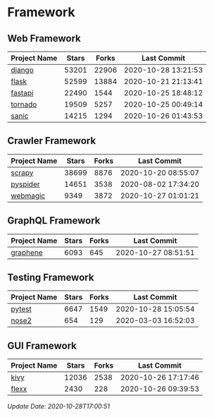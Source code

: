 # Framework

## Web Framework
| Project Name | Stars | Forks | Last Commit |
| ------------ | ----- | ----- | ----------- |
| [django](https://github.com/django/django) | 53201 | 22906 | 2020-10-28 13:21:53 |
| [flask](https://github.com/pallets/flask) | 52599 | 13884 | 2020-10-21 21:13:41 |
| [fastapi](https://github.com/tiangolo/fastapi) | 22490 | 1544 | 2020-10-25 18:48:12 |
| [tornado](https://github.com/tornadoweb/tornado) | 19509 | 5257 | 2020-10-25 00:49:14 |
| [sanic](https://github.com/huge-success/sanic) | 14215 | 1294 | 2020-10-26 01:43:53 |

## Crawler Framework
| Project Name | Stars | Forks | Last Commit |
| ------------ | ----- | ----- | ----------- |
| [scrapy](https://github.com/scrapy/scrapy) | 38699 | 8876 | 2020-10-20 08:55:07 |
| [pyspider](https://github.com/binux/pyspider) | 14651 | 3538 | 2020-08-02 17:34:20 |
| [webmagic](https://github.com/code4craft/webmagic) | 9349 | 3872 | 2020-10-27 01:01:21 |

## GraphQL Framework
| Project Name | Stars | Forks | Last Commit |
| ------------ | ----- | ----- | ----------- |
| [graphene](https://github.com/graphql-python/graphene) | 6093 | 645 | 2020-10-27 08:51:51 |

## Testing Framework
| Project Name | Stars | Forks | Last Commit |
| ------------ | ----- | ----- | ----------- |
| [pytest](https://github.com/pytest-dev/pytest) | 6647 | 1549 | 2020-10-28 15:05:54 |
| [nose2](https://github.com/nose-devs/nose2) | 654 | 129 | 2020-03-03 16:52:03 |

## GUI Framework
| Project Name | Stars | Forks | Last Commit |
| ------------ | ----- | ----- | ----------- |
| [kivy](https://github.com/kivy/kivy) | 12036 | 2538 | 2020-10-26 17:17:46 |
| [flexx](https://github.com/flexxui/flexx) | 2430 | 228 | 2020-10-26 09:39:53 |

*Update Date: 2020-10-28T17:00:51*